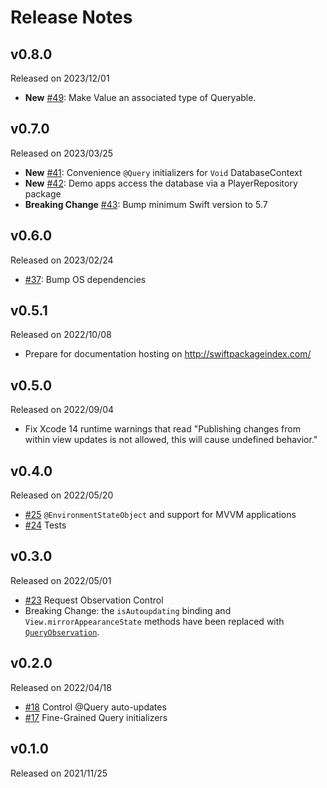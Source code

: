 # Release Notes

## v0.8.0

Released on 2023/12/01

- **New** [#49](https://github.com/groue/GRDBQuery/pull/49): Make Value an associated type of Queryable.

## v0.7.0

Released on 2023/03/25

- **New** [#41](https://github.com/groue/GRDBQuery/pull/41): Convenience `@Query` initializers for `Void` DatabaseContext
- **New** [#42](https://github.com/groue/GRDBQuery/pull/42): Demo apps access the database via a PlayerRepository package
- **Breaking Change** [#43](https://github.com/groue/GRDBQuery/pull/43): Bump minimum Swift version to 5.7

## v0.6.0

Released on 2023/02/24

- [#37](https://github.com/groue/GRDBQuery/pull/37): Bump OS dependencies

## v0.5.1

Released on 2022/10/08

- Prepare for documentation hosting on http://swiftpackageindex.com/

## v0.5.0

Released on 2022/09/04

- Fix Xcode 14 runtime warnings that read "Publishing changes from within view updates is not allowed, this will cause undefined behavior."

## v0.4.0

Released on 2022/05/20

- [#25](https://github.com/groue/GRDBQuery/pull/25) `@EnvironmentStateObject` and support for MVVM applications
- [#24](https://github.com/groue/GRDBQuery/pull/24) Tests

## v0.3.0

Released on 2022/05/01

- [#23](https://github.com/groue/GRDBQuery/pull/23) Request Observation Control
- Breaking Change: the `isAutoupdating` binding and `View.mirrorAppearanceState` methods have been replaced with [`QueryObservation`](https://groue.github.io/GRDBQuery/0.3/documentation/grdbquery/queryobservation).

## v0.2.0

Released on 2022/04/18

- [#18](https://github.com/groue/GRDBQuery/pull/18) Control @Query auto-updates
- [#17](https://github.com/groue/GRDBQuery/pull/17) Fine-Grained Query initializers

## v0.1.0

Released on 2021/11/25
